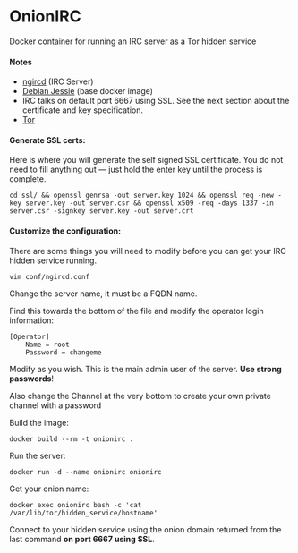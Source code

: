 # OnionIRC
Docker container for running an IRC server as a Tor hidden service

#### Notes
* [ngircd](http://ngircd.barton.de/) (IRC Server)
* [Debian Jessie](https://hub.docker.com/_/debian/) (base docker image)
* IRC talks on default port 6667 using SSL. See the next section about the certificate and key specification.
* [Tor](https://www.torproject.org/)

#### Generate SSL certs:
Here is where you will generate the self signed SSL certificate. You do not need to fill anything out — just hold the enter key until the process is complete.
```
cd ssl/ && openssl genrsa -out server.key 1024 && openssl req -new -key server.key -out server.csr && openssl x509 -req -days 1337 -in server.csr -signkey server.key -out server.crt
```

#### Customize the configuration:
There are some things you will need to modify before you can get your IRC hidden service running.
```
vim conf/ngircd.conf
```

Change the server name, it must be a FQDN name.

Find this towards the bottom of the file and modify the operator login information:

```
[Operator]
    Name = root
    Password = changeme
```

Modify as you wish. This is the main admin user of the server. **Use strong passwords**!

Also change the Channel at the very bottom to create your own private channel with a password

Build the image:
```
docker build --rm -t onionirc .
```

Run the server:
```
docker run -d --name onionirc onionirc
```

Get your onion name:
```
docker exec onionirc bash -c 'cat /var/lib/tor/hidden_service/hostname'
```

Connect to your hidden service using the onion domain returned from the last command **on port 6667 using SSL**.
